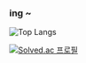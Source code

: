### ing ~ 

![Top Langs](https://github-readme-stats.vercel.app/api/top-langs/?username=may-eelb&layout=compact&theme=dracula)

[![Solved.ac
프로필](http://mazassumnida.wtf/api/v2/generate_badge?boj=mayeelb)](https://solved.ac/mayeelb)
<!--
**may-eelb/may-eelb** is a ✨ _special_ ✨ repository because its `README.md` (this file) appears on your GitHub profile.

Here are some ideas to get you started:

- 🔭 I’m currently working on ...
- 🌱 I’m currently learning ...
- 👯 I’m looking to collaborate on ...
- 🤔 I’m looking for help with ...
- 💬 Ask me about ...
- 📫 How to reach me: ...
- 😄 Pronouns: ...
- ⚡ Fun fact: ...
-->

